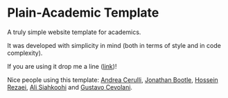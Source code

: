 # Plain-Academic Template
A truly simple website template for academics.


It was developed with simplicity in mind (both in terms of style and in code complexity).

If you are using it drop me a line ([link](https://mavroud.is))!

Nice people using this template: [Andrea Cerulli](http://andreacerulli.github.io/), [Jonathan Bootle](http://www0.cs.ucl.ac.uk/staff/J.Bootle/), [Hossein Rezaei](https://www.cs.ucf.edu/~rezaei), [Ali Siahkoohi](https://alisiahkoohi.github.io/) and [Gustavo Cevolani](http://www.gustavocevolani.it/).

